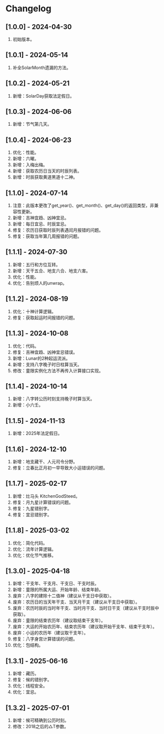 # Changelog

## [1.0.0] - 2024-04-30
1. 初始版本。

## [1.0.1] - 2024-05-14
1. 补全SolarMonth遗漏的方法。

## [1.0.2] - 2024-05-21
1. 新增：SolarDay获取法定假日。

## [1.0.3] - 2024-06-06
1. 新增：节气第几天。

## [1.0.4] - 2024-06-23
1. 优化：性能。 
2. 新增：六曜。 
3. 新增：入梅出梅。 
4. 新增：获取农历日当天的时辰列表。 
5. 新增：时辰获取黄道黑道十二神。

## [1.1.0] - 2024-07-14
1. 注意：此版本更改了get_year()、get_month()、get_day()的返回类型，非兼容性更新。
2. 新增：吉神宜趋、凶神宜忌。
3. 新增：每日宜忌、时辰宜忌。
4. 修复：农历日获取时辰列表遇闰月报错的问题。
5. 修复：获取当年第几周报错的问题。

## [1.1.1] - 2024-07-30
1. 新增：五行和方位互转。
2. 新增：天干五合、地支六合、地支六害。
3. 优化：性能。
4. 优化：告别烦人的unwrap。

## [1.1.2] - 2024-08-19
1. 优化：十神计算逻辑。
2. 修复：获取起运时间报错的问题。

## [1.1.3] - 2024-10-08
1. 优化：代码。
2. 修复：吉神宜趋、凶神宜忌错误。
3. 新增：Lunar的2种起运流派。
4. 新增：支持八字晚子时日柱算当天。
5. 修改：童限实例化方法不再传入计算接口实现。

## [1.1.4] - 2024-10-14
1. 新增：八字转公历时刻支持晚子时算当天。
2. 新增：小六壬。

## [1.1.5] - 2024-11-13
1. 新增：2025年法定假日。

## [1.1.6] - 2024-12-10
1. 新增：地支藏干、人元司令分野。
2. 修复：立春比正月初一早导致大小运错误的问题。

## [1.1.7] - 2025-02-17
1. 新增：灶马头 KitchenGodSteed。
2. 修复：月九星计算错误的问题。
3. 修复：九星错别字。
4. 修复：宜忌错别字。

## [1.1.8] - 2025-03-02
1. 优化：简化代码。
2. 优化：流年计算逻辑。
3. 优化：优化节气推移。

## [1.3.0] - 2025-04-18
1. 新增：干支年、干支月、干支日、干支时辰。
2. 新增：童限的所属大运、开始年龄、结束年龄。
3. 废弃：八字的建除十二值神（建议从干支日中获取）。
4. 废弃：农历日的当天年干支、当天月干支（建议从干支日中获取）。
5. 废弃：农历时辰的当时年干支、当时月干支、当时日干支（建议从干支时辰中获取）。
6. 废弃：童限的结束农历年（建议取结束干支年）。
7. 废弃：大运的开始农历年、结束农历年（建议取开始干支年、结束干支年）。
8. 废弃：小运的农历年（建议取干支年）。
9. 修复：八字身宫计算错误的问题。
10. 优化：包结构。

## [1.3.1] - 2025-06-16
1. 新增：藏历。
2. 修复：候的错别字。
3. 优化：线程安全。
4. 优化：宜忌。

## [1.3.2] - 2025-07-01
1. 新增：候可精确到公历时刻。
2. 修改：2018之后的△T参数。
